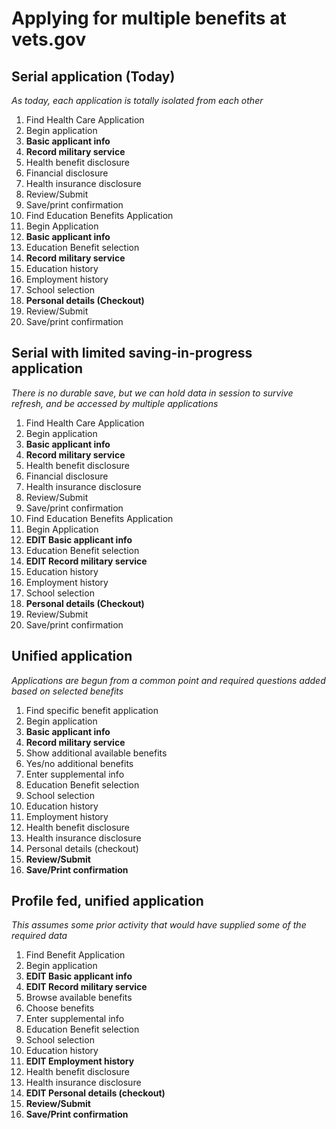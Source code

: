 # Applying for multiple benefits at vets.gov

## Serial application (Today)
_As today, each application is totally isolated from each other_
1. Find Health Care Application
1. Begin application
  1. **Basic applicant info**
  1. **Record military service**
  1. Health benefit disclosure
  1. Financial disclosure
  1. Health insurance disclosure
  1. Review/Submit
1. Save/print confirmation
1. Find Education Benefits Application
1. Begin Application
  1. **Basic applicant info**
  1. Education Benefit selection
  1. **Record military service**
  1. Education history
  1. Employment history
  1. School selection
  1. **Personal details (Checkout)**
  1. Review/Submit
1. Save/print confirmation

## Serial with limited saving-in-progress application
_There is no durable save, but we can hold data in session to survive refresh, and be accessed by multiple applications_
1. Find Health Care Application
1. Begin application
  1. **Basic applicant info**
  1. **Record military service**
  1. Health benefit disclosure
  1. Financial disclosure
  1. Health insurance disclosure
  1. Review/Submit
1. Save/print confirmation
1. Find Education Benefits Application
1. Begin Application
  1. **EDIT Basic applicant info**
  1. Education Benefit selection
  1. **EDIT Record military service**
  1. Education history
  1. Employment history
  1. School selection
  1. **Personal details (Checkout)**
  1. Review/Submit
1. Save/print confirmation


## Unified application
_Applications are begun from a common point and required questions added based on selected benefits_
1. Find specific benefit application
1. Begin application
  1. **Basic applicant info**
  1. **Record military service**
1. Show additional available benefits
1. Yes/no additional benefits
1. Enter supplemental info
  1. Education Benefit selection
  1. School selection
  1. Education history
  1. Employment history
  1. Health benefit disclosure
  1. Health insurance disclosure
  1. Personal details (checkout)
  1. **Review/Submit**
1. **Save/Print confirmation**

## Profile fed, unified application
*This assumes some prior activity that would have supplied some of the required data*
1. Find Benefit Application
1. Begin application
  1. **EDIT Basic applicant info**
  1. **EDIT Record military service**
1. Browse available benefits
1. Choose benefits
1. Enter supplemental info
  1. Education Benefit selection
  1. School selection
  1. Education history
  1. **EDIT Employment history**
  1. Health benefit disclosure
  1. Health insurance disclosure
  1. **EDIT Personal details (checkout)**
  1. **Review/Submit**
1. **Save/Print confirmation**
